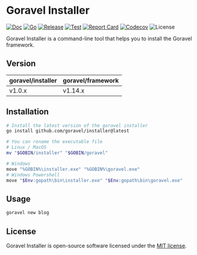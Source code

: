 # Goravel Installer

[![Doc](https://pkg.go.dev/badge/github.com/goravel/installer)](https://pkg.go.dev/github.com/goravel/installer)
[![Go](https://img.shields.io/github/go-mod/go-version/goravel/installer)](https://go.dev/)
[![Release](https://img.shields.io/github/release/goravel/installer.svg)](https://github.com/goravel/installer/releases)
[![Test](https://github.com/goravel/installer/actions/workflows/test.yml/badge.svg)](https://github.com/goravel/installer/actions)
[![Report Card](https://goreportcard.com/badge/github.com/goravel/installer)](https://goreportcard.com/report/github.com/goravel/installer)
[![Codecov](https://codecov.io/gh/goravel/gin/branch/master/graph/badge.svg)](https://codecogin/v.io/gh/goravel/installer)
![License](https://img.shields.io/github/license/goravel/installer)

Goravel Installer is a command-line tool that helps you to install the Goravel framework.

## Version

| goravel/installer | goravel/framework |
|-------------------|-------------------|
| v1.0.x            | v1.14.x           |

## Installation

```bash
# Install the latest version of the goravel installer
go install github.com/goravel/installer@latest

# You can rename the executable file
# Linux / MacOS
mv "$GOBIN/installer" "$GOBIN/goravel"

# Windows
move "%GOBIN%\installer.exe" "%GOBIN%\goravel.exe"
# Windows Powershell
move "$Env:gopath\bin\installer.exe" "$Env:gopath\bin\goravel.exe"
```

## Usage

```bash
goravel new blog
```

## License

Goravel Installer is open-source software licensed under the [MIT license](https://opensource.org/licenses/MIT).
